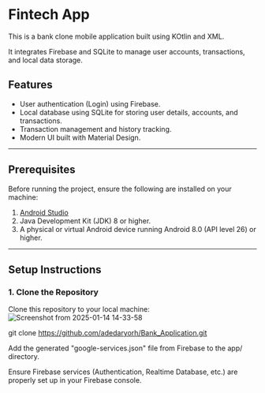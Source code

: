 # Fintech App

This is a bank clone mobile application built using KOtlin and XML. 

It integrates Firebase and SQLite to manage user accounts, transactions, and local data storage.

## Features
- User authentication (Login) using Firebase.
- Local database using SQLite for storing user details, accounts, and transactions.
- Transaction management and history tracking.
- Modern UI built with Material Design.

---

## Prerequisites
Before running the project, ensure the following are installed on your machine:
1. [Android Studio](https://developer.android.com/studio)
2. Java Development Kit (JDK) 8 or higher.
3. A physical or virtual Android device running Android 8.0 (API level 26) or higher.

---

## Setup Instructions

### 1. Clone the Repository
Clone this repository to your local machine:![Screenshot from 2025-01-14 14-33-58](https://github.com/user-attachments/assets/3a929ed3-fdf5-4680-acb7-57bcdedce5dc)


git clone <https://github.com/adedaryorh/Bank_Application.git>


Add the generated "google-services.json" file from Firebase to the app/ directory.





Ensure Firebase services (Authentication, Realtime Database, etc.) are properly set up in your Firebase console.



